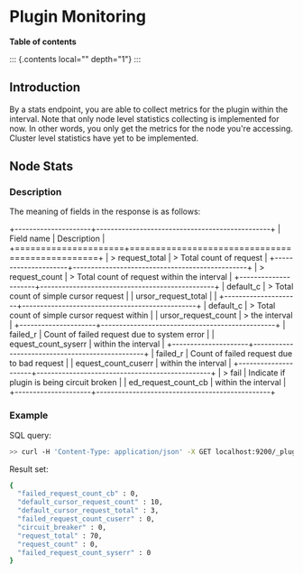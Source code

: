 # Plugin Monitoring

**Table of contents**

::: {.contents local="" depth="1"}
:::

## Introduction

By a stats endpoint, you are able to collect metrics for the plugin
within the interval. Note that only node level statistics collecting is
implemented for now. In other words, you only get the metrics for the
node you\'re accessing. Cluster level statistics have yet to be
implemented.

## Node Stats

### Description

The meaning of fields in the response is as follows:

+---------------------+------------------------------------------------+
| Field name          | Description                                    |
+=====================+================================================+
| > request_total     | > Total count of request                       |
+---------------------+------------------------------------------------+
| > request_count     | > Total count of request within the interval   |
+---------------------+------------------------------------------------+
| default_c           | > Total count of simple cursor request         |
| ursor_request_total |                                                |
+---------------------+------------------------------------------------+
| default_c           | > Total count of simple cursor request within  |
| ursor_request_count | > the interval                                 |
+---------------------+------------------------------------------------+
| failed_r            | Count of failed request due to system error    |
| equest_count_syserr | within the interval                            |
+---------------------+------------------------------------------------+
| failed_r            | Count of failed request due to bad request     |
| equest_count_cuserr | within the interval                            |
+---------------------+------------------------------------------------+
| > fail              | Indicate if plugin is being circuit broken     |
| ed_request_count_cb | within the interval                            |
+---------------------+------------------------------------------------+

### Example

SQL query:

``` sh
>> curl -H 'Content-Type: application/json' -X GET localhost:9200/_plugins/_sql/stats
```

Result set:

``` sh
{
  "failed_request_count_cb" : 0,
  "default_cursor_request_count" : 10,
  "default_cursor_request_total" : 3,
  "failed_request_count_cuserr" : 0,
  "circuit_breaker" : 0,
  "request_total" : 70,
  "request_count" : 0,
  "failed_request_count_syserr" : 0
}
```
